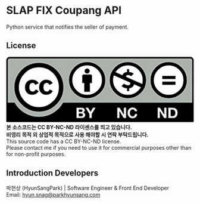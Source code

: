 # SLAP FIX Coupang API
Python service that notifies the seller of payment.  
## License
![CC BY-NC-ND](/licence.png)  
**본 소스코드는 CC BY-NC-ND 라이센스를 띄고 있습니다.  
비영리 목적 외 상업적 목적으로 사용 해야할 시 연락 부탁드립니다.**  
This source code has a CC BY-NC-ND license.  
Please contact me if you need to use it for commercial purposes other than for non-profit purposes.  
## Introduction Developers
박현상 (HyunSangPark) | Software Engineer & Front End Developer    
Email: hyun.snag@parkhyunsang.com
